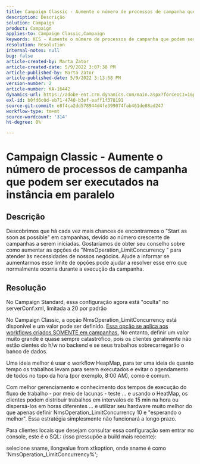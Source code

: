 ```yaml
---
title: Campaign Classic - Aumente o número de processos de campanha que podem ser executados na instância em paralelo
description: Descrição
solution: Campaign
product: Campaign
applies-to: Campaign Classic,Campaign
keywords: KCS - Aumente o número de processos de campanha que podem ser executados na instância em paralelo
resolution: Resolution
internal-notes: null
bug: false
article-created-by: Marta Zator
article-created-date: 5/9/2022 3:07:38 PM
article-published-by: Marta Zator
article-published-date: 5/9/2022 3:13:58 PM
version-number: 2
article-number: KA-16442
dynamics-url: https://adobe-ent.crm.dynamics.com/main.aspx?forceUCI=1&pagetype=entityrecord&etn=knowledgearticle&id=919ebec1-a9cf-ec11-a7b5-0022480a8e40
exl-id: b0fd6c0d-eb71-4740-b3ef-eaff1f378191
source-git-commit: e8f4ca2dd578944d4fe399074fab461de88ad247
workflow-type: tm+mt
source-wordcount: '314'
ht-degree: 0%

---
```


# Campaign Classic - Aumente o número de processos de campanha que podem ser executados na instância em paralelo

## Descrição


Descobrimos que há cada vez mais chances de encontrarmos o &quot;Start as soon as possible&quot; em campanhas, devido ao número crescente de campanhas a serem iniciadas.
Gostaríamos de obter seu conselho sobre como aumentar as opções de &quot;NmsOperation_LimitConcurrency &quot; para atender às necessidades de nossos negócios.
Ajude a informar se aumentarmos esse limite de opções pode ajudar a resolver esse erro que normalmente ocorria durante a execução da campanha.


## Resolução


No Campaign Standard, essa configuração agora está &quot;oculta&quot; no serverConf.xml, limitada a 20 por padrão  

No Campaign Classic, a opção NmsOperation_LimitConcurrency está disponível e um valor pode ser definido. <u>Essa opção se aplica aos workflows criados SOMENTE em campanhas.</u> No entanto, definir um valor muito grande é quase sempre catastrófico, pois os clientes geralmente não estão cientes do h/w no backend e se seus trabalhos sobrecarregarão o banco de dados.

Uma ideia melhor é usar o workflow HeapMap, para ter uma ideia de quanto tempo os trabalhos levam para serem executados e evitar o agendamento de todos no topo da hora (por exemplo, 8:00 AM), como é comum.

Com melhor gerenciamento e conhecimento dos tempos de execução do fluxo de trabalho - por meio de lacunas - teste ... e usando o HeatMap, os clientes podem distribuir trabalhos em intervalos de 15 min na hora ou dispersá-los em horas diferentes ... e utilizar seu hardware muito melhor do que apenas definir NmsOperation_LimitConcurrency 10 e &quot;esperando o melhor&quot;. Essa estratégia simplesmente não funcionará a longo prazo.





Para clientes locais que desejam consultar essa configuração sem entrar no console, este é o SQL: (isso pressupõe a build mais recente):

selecione sname, ilongvalue from xtkoption, onde sname é como &#39;NmsOperation_LimitConcurrency%&#39;;
